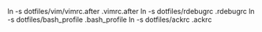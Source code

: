 ln -s dotfiles/vim/vimrc.after .vimrc.after
ln -s dotfiles/rdebugrc .rdebugrc
ln -s dotfiles/bash_profile .bash_profile
ln -s dotfiles/ackrc .ackrc
